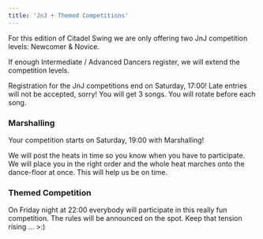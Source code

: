 ```yaml
---
title: 'JnJ + Themed Competitions'
---
```


For this edition of Citadel Swing we are only offering two JnJ competition levels: Newcomer & Novice.

If enough Intermediate / Advanced Dancers register, we will extend the competition levels.

Registration for the JnJ competitions end on Saturday, 17:00! Late entries will not be accepted, sorry! You will get 3 songs. You will rotate before each song.

### Marshalling
Your competition starts on Saturday, 19:00 with Marshalling!

We will post the heats in time so you know when you have to participate. We will place you in the right order and the whole heat marches onto the dance-floor at once. This will help us be on time.

### Themed Competition
On Friday night at 22:00 everybody will participate in this really fun competition. The rules will be announced on the spot. Keep that tension rising ... >:)